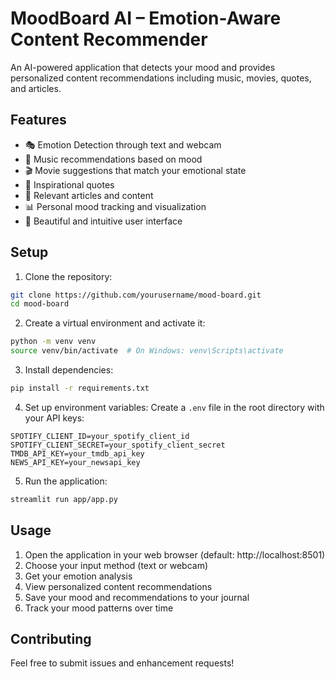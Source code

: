 # MoodBoard AI – Emotion-Aware Content Recommender

An AI-powered application that detects your mood and provides personalized content recommendations including music, movies, quotes, and articles.

## Features

- 🎭 Emotion Detection through text and webcam
- 🎵 Music recommendations based on mood
- 🎬 Movie suggestions that match your emotional state
- 💭 Inspirational quotes
- 📰 Relevant articles and content
- 📊 Personal mood tracking and visualization
- 🎨 Beautiful and intuitive user interface

## Setup

1. Clone the repository:
```bash
git clone https://github.com/yourusername/mood-board.git
cd mood-board
```

2. Create a virtual environment and activate it:
```bash
python -m venv venv
source venv/bin/activate  # On Windows: venv\Scripts\activate
```

3. Install dependencies:
```bash
pip install -r requirements.txt
```

4. Set up environment variables:
Create a `.env` file in the root directory with your API keys:
```
SPOTIFY_CLIENT_ID=your_spotify_client_id
SPOTIFY_CLIENT_SECRET=your_spotify_client_secret
TMDB_API_KEY=your_tmdb_api_key
NEWS_API_KEY=your_newsapi_key
```

5. Run the application:
```bash
streamlit run app/app.py
```

## Usage

1. Open the application in your web browser (default: http://localhost:8501)
2. Choose your input method (text or webcam)
3. Get your emotion analysis
4. View personalized content recommendations
5. Save your mood and recommendations to your journal
6. Track your mood patterns over time

## Contributing

Feel free to submit issues and enhancement requests!
